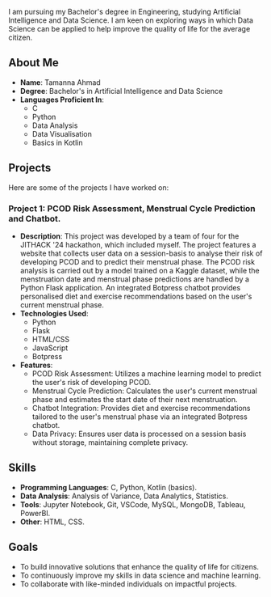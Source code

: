 I am pursuing my Bachelor's degree in Engineering, studying Artificial Intelligence and Data Science. I am keen on exploring ways in which Data Science can be applied to help improve the quality of life for the average citizen.

## About Me

- **Name**: Tamanna Ahmad
- **Degree**: Bachelor's in Artificial Intelligence and Data Science
- **Languages Proficient In**:
  - C
  - Python
  - Data Analysis
  - Data Visualisation
  - Basics in Kotlin

## Projects

Here are some of the projects I have worked on:

### Project 1: PCOD Risk Assessment, Menstrual Cycle Prediction and Chatbot.
- **Description**: This project was developed by a team of four for the JITHACK '24 hackathon, which included myself. The project features a website that collects user data on a session-basis to analyse their risk of developing PCOD and to predict their menstrual phase. The PCOD risk analysis is carried out by a model trained on a Kaggle dataset, while the menstruation date and menstrual phase predictions are handled by a Python Flask application. An integrated Botpress chatbot provides personalised diet and exercise recommendations based on the user's current menstrual phase.
- **Technologies Used**:
  - Python 
  - Flask
  - HTML/CSS
  - JavaScript 
  - Botpress
- **Features**:
  - PCOD Risk Assessment: Utilizes a machine learning model to predict the user's risk of developing PCOD.
  - Menstrual Cycle Prediction: Calculates the user's current menstrual phase and estimates the start date of their next menstruation.
  - Chatbot Integration: Provides diet and exercise recommendations tailored to the user's menstrual phase via an integrated Botpress chatbot.
  - Data Privacy: Ensures user data is processed on a session basis without storage, maintaining complete privacy.

## Skills

- **Programming Languages**: C, Python, Kotlin (basics).
- **Data Analysis**: Analysis of Variance, Data Analytics, Statistics. 
- **Tools**: Jupyter Notebook, Git, VSCode, MySQL, MongoDB, Tableau, PowerBI.
- **Other**: HTML, CSS.

## Goals

- To build innovative solutions that enhance the quality of life for citizens.
- To continuously improve my skills in data science and machine learning.
- To collaborate with like-minded individuals on impactful projects.

